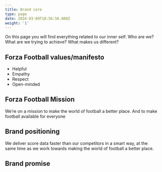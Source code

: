 ```yaml
---
title: Brand core
type: page
date: 2016-03-09T18:56:50.000Z
weight: '1'
---
```

On this page you will find everything related to our inner self. Who are we? What are we trying to achieve? What makes us different?

## Forza Football values/manifesto

* Helpful
* Empathy
* Respect
* Open-minded

## Forza Football Mission

We’re on a mission to make the world of football a better place. And to make football available for everyone

## Brand positioning

We deliver score data faster than our competitors in a smart way, at the same time as we work towards making the world of football a better place.

## Brand promise

